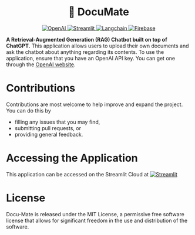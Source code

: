 <h1 align='center'>📂 DocuMate</h1>

<div align="center">
  <a href="https://www.openai.com/">
    <img src="https://img.shields.io/badge/OpenAI-GPT--3.5-1f6feb?logo=openai&logoColor=white" alt="OpenAI">
  </a>
  <a href="https://docu-mate.streamlit.app/">
    <img src="https://static.streamlit.io/badges/streamlit_badge_black_white.svg" alt="Streamlit">
  </a>
  <a href="https://www.langchain.com/">
    <img src="https://img.shields.io/badge/Langchain-Framework-1f6feb?logo=langchain&logoColor=white" alt="Langchain">
  </a>
  <a href="https://firebase.google.com/">
    <img src="https://img.shields.io/badge/Firebase-007ACC?logo=firebase&logoColor=white" alt="Firebase">
  </a>
</div>



 **A Retrieval-Augmented Generation (RAG) Chatbot built on top of ChatGPT.** 
 This application allows users to upload their own documents and ask the chatbot about anything regarding its contents. 
 To use the application, ensure that you have an OpenAI API key. You can get one through the [OpenAI website](https://platform.openai.com/api-keys).

# Contributions 
Contributions are most welcome to help improve and expand the project. You can do this by 

- filling any issues that you may find,
- submitting pull requests, or
- providing general feedback.

# Accessing the Application
This application can be accessed on the Streamlit Cloud at [![Streamlit](https://static.streamlit.io/badges/streamlit_badge_black_white.svg)](https://docu-mate.streamlit.app/)

# License
Docu-Mate is released under the MIT License, a permissive free software license that allows for significant freedom in the use and distribution of the software.
